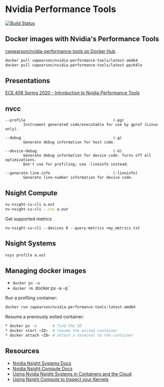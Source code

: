 # Nvidia Performance Tools

[![Build Status](https://travis-ci.com/cwpearson/nvidia-performance-tools.svg?branch=master)](https://travis-ci.com/cwpearson/nvidia-performance-tools)

## Docker images with Nvidia's Performance Tools

[cwpearson/nvidia-performance-tools on Docker Hub](https://hub.docker.com/repository/docker/cwpearson/nvidia-performance-tools).

```bash
docker pull cwpearson/nvidia-performance-tools/latest-amd64
docker pull cwpearson/nvidia-performance-tools/latest-ppc64le
```

## Presentations

[ECE 408 Spring 2020 - Introduction to Nvidia Performance Tools](https://docs.google.com/presentation/d/1A5i3Zdh7ltOLdW7qHZ2tviXYcyl1sKvM7kRpnzOD7tQ/edit?usp=sharing)

## nvcc

```
--profile                                       (-pg)                           
        Instrument generated code/executable for use by gprof (Linux only).

--debug                                         (-g)                            
        Generate debug information for host code.

--device-debug                                  (-G)                            
        Generate debug information for device code. Turns off all optimizations.
        Don't use for profiling; use -lineinfo instead.

--generate-line-info                            (-lineinfo)                     
        Generate line-number information for device code.
```

## Nsight Compute

```bash
nv-nsight-cu-cli a.out
nv-nsight-cu-cli --csv a.out
```

Get supported metrics
```
nv-nsight-cu-cli --devices 0 --query-metrics >my_metrics.txt
```

## Nsight Systems

```bash
nsys profile a.out
```

## Managing docker images

* `docker ps -a`
* `docker rm `docker ps -a -q``

Run a profiling container:
```bash
docker run cwpearson/nvidia-performance-tools:latest-amd64
```

Resume a previously exited container:
```bash
* docker ps -a       # find the ID
* docker start <ID>  # resume the exited container
* docker attach <ID> # attach a terminal to the container
```

## Resources

* [Nvidia Nsight Systems Docs](https://docs.nvidia.com/nsight-systems/index.html)
* [Nvidia Nsight Compute Docs](https://docs.nvidia.com/nsight-compute/)
* [Using Nvidia Nsight Systems in Containers and the Cloud](https://devblogs.nvidia.com/nvidia-nsight-systems-containers-cloud/)
* [Using Nsight Compute to Inspect your Kernels](https://devblogs.nvidia.com/using-nsight-compute-to-inspect-your-kernels/)